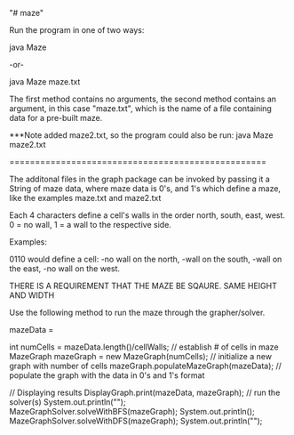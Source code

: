 "# maze" 

Run the program in one of two ways:

  java Maze

-or-

  java Maze maze.txt

The first method contains no arguments, the second method
contains an argument, in this case "maze.txt", which is the
name of a file containing data for a pre-built maze. 

***Note
added maze2.txt, so the program could also be run:
  java Maze maze2.txt

==================================================

The additonal files in the graph package can be invoked
by passing it a String of maze data, where maze data is
0's, and 1's which define a maze, like the examples
maze.txt and maze2.txt

Each 4 characters define a cell's walls in the order
north, south, east, west. 0 = no wall, 1 = a wall to
the respective side.

Examples:

  0110 would define a cell:
    -no wall on the north,
    -wall on the south, 
    -wall on the east, 
    -no wall on the west.

THERE IS A REQUIREMENT THAT THE MAZE BE SQAURE. SAME HEIGHT AND WIDTH

Use the following method to run the maze through the grapher/solver.

  mazeData = <MAZE STRING>

  int numCells = mazeData.length()/cellWalls; // establish # of cells in maze
  MazeGraph mazeGraph = new MazeGraph(numCells); // initialize a new graph with number of cells
  mazeGraph.populateMazeGraph(mazeData); // populate the graph with the data in 0's and 1's format

  // Displaying results
  DisplayGraph.print(mazeData, mazeGraph);
  // run the solver(s)
  System.out.println("");
  MazeGraphSolver.solveWithBFS(mazeGraph);
  System.out.println();
  MazeGraphSolver.solveWithDFS(mazeGraph);
  System.out.println(""); 


